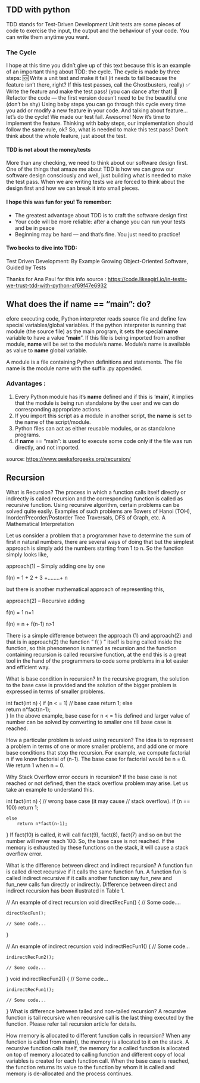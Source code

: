 ## TDD with python
TDD stands for Test-Driven Development
Unit tests are some pieces of code to exercise the input, the output and the behaviour of your code. You can write them anytime you want.

### The Cycle
I hope at this time you didn’t give up of this text because this is an example of an important thing about TDD: the cycle.
The cycle is made by three steps:
🆘 Write a unit test and make it fail (it needs to fail because the feature isn’t there, right? If this test passes, call the Ghostbusters, really)
✅ Write the feature and make the test pass! (you can dance after that)
🔵 Refactor the code — the first version doesn’t need to be the beautiful one (don’t be shy)
Using baby steps you can go through this cycle every time you add or modify a new feature in your code.
And talking about feature… let’s do the cycle!
We made our test fail. Awesome! Now it’s time to implement the feature. Thinking with baby steps, our implementation should follow the same rule, ok? So, what is needed to make this test pass? Don’t think about the whole feature, just about the test.

#### TDD is not about the money/tests
More than any checking, we need to think about our software design first.
One of the things that amaze me about TDD is how we can grow our software design consciously and well, just building what is needed to make the test pass. When we are writing tests we are forced to think about the design first and how we can break it into small pieces.

#### I hope this was fun for you! To remember:
- The greatest advantage about TDD is to craft the software design first
- Your code will be more reliable: after a change you can run your tests and be in peace
- Beginning may be hard — and that’s fine. You just need to practice!

#### Two books to dive into TDD:
Test Driven Development: By Example
Growing Object-Oriented Software, Guided by Tests

Thanks for Ana Paul for this info 
source : https://code.likeagirl.io/in-tests-we-trust-tdd-with-python-af69f47e6932

## What does the if __name__ == “__main__”: do?

efore executing code, Python interpreter reads source file and define few special variables/global variables. 
If the python interpreter is running that module (the source file) as the main program, it sets the special __name__ variable to have a value “__main__”. If this file is being imported from another module, __name__ will be set to the module’s name. Module’s name is available as value to __name__ global variable. 

A module is a file containing Python definitions and statements. The file name is the module name with the suffix .py appended. 

### Advantages : 

1. Every Python module has it’s __name__ defined and if this is ‘__main__’, it implies that the module is being run standalone by the user and we can do corresponding appropriate actions.
2. If you import this script as a module in another script, the __name__ is set to the name of the script/module.
3. Python files can act as either reusable modules, or as standalone programs.
4. if __name__ == “main”: is used to execute some code only if the file was run directly, and not imported.

source: https://www.geeksforgeeks.org/recursion/

## Recursion
What is Recursion? 
The process in which a function calls itself directly or indirectly is called recursion and the corresponding function
is called as recursive function. Using recursive algorithm, certain problems can be solved quite easily. Examples of such
problems are Towers of Hanoi (TOH), Inorder/Preorder/Postorder Tree Traversals, DFS of Graph, etc.
A Mathematical Interpretation

Let us consider a problem that a programmer have to determine the sum of first n natural numbers, there are several ways of doing that but the simplest approach is simply add the numbers starting from 1 to n. So the function simply looks like,

approach(1) – Simply adding one by one

f(n) = 1 + 2 + 3 +……..+ n

but there is another mathematical approach of representing this,

approach(2) – Recursive adding 

f(n) = 1                  n=1

f(n) = n + f(n-1)    n>1

There is a simple difference between the approach (1) and approach(2) and that is in approach(2) the function “ f( ) ” itself is being called inside the function, so this phenomenon is named as recursion and the function containing recursion is called recursive function, at the end this is a great tool in the hand of the programmers to code some problems in a lot easier and efficient way.

What is base condition in recursion? 
In the recursive program, the solution to the base case is provided and the solution of the bigger problem is expressed in terms of smaller problems. 
 

int fact(int n)
{
    if (n < = 1) // base case
        return 1;
    else    
        return n*fact(n-1);    
}
In the above example, base case for n < = 1 is defined and larger value of number can be solved by converting to smaller one till base case is reached.

How a particular problem is solved using recursion? 
The idea is to represent a problem in terms of one or more smaller problems, and add one or more base conditions that stop the recursion. For example, we compute factorial n if we know factorial of (n-1). The base case for factorial would be n = 0. We return 1 when n = 0. 

Why Stack Overflow error occurs in recursion? 
If the base case is not reached or not defined, then the stack overflow problem may arise. Let us take an example to understand this.

int fact(int n)
{
    // wrong base case (it may cause
    // stack overflow).
    if (n == 100) 
        return 1;

    else
        return n*fact(n-1);
}
If fact(10) is called, it will call fact(9), fact(8), fact(7) and so on but the number will never reach 100. So, the base case is not reached. If the memory is exhausted by these functions on the stack, it will cause a stack overflow error. 

What is the difference between direct and indirect recursion? 
A function fun is called direct recursive if it calls the same function fun. A function fun is called indirect recursive if it calls another function say fun_new and fun_new calls fun directly or indirectly. Difference between direct and indirect recursion has been illustrated in Table 1. 

// An example of direct recursion
void directRecFun()
{
    // Some code....

    directRecFun();

    // Some code...
}

// An example of indirect recursion
void indirectRecFun1()
{
    // Some code...

    indirectRecFun2();

    // Some code...
}
void indirectRecFun2()
{
    // Some code...

    indirectRecFun1();

    // Some code...
}
What is difference between tailed and non-tailed recursion? 
A recursive function is tail recursive when recursive call is the last thing executed by the function. Please refer tail recursion article for details. 

How memory is allocated to different function calls in recursion? 
When any function is called from main(), the memory is allocated to it on the stack. A recursive function calls itself, the memory for a called function
is allocated on top of memory allocated to calling function and different copy of local variables is created for each function call. When the base case is 
reached, the function returns its value to the function by whom it is called and memory is de-allocated and the process continues.
